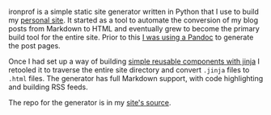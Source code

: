 ironprof is a simple static site generator written in Python that I use to build my [personal site](https://zachmanson.com).  It started as a tool to automate the conversion of my blog posts from Markdown to HTML and eventually grew to become the primary build tool for the entire site.  Prior to this [I was using a Pandoc](https://zachmanson.com/blog/poor-mans-site/) to generate the post pages.

Once I had set up a way of building [simple reusable components with jinja](https://zachmanson.com/blog/jinja-components/) I retooled it to traverse the entire site directory and convert `.jinja` files to `.html` files. The generator has full Markdown support, with code highlighting and building RSS feeds.

The repo for the generator is in my [site's source](https://github.com/pavo-etc/pavo-etc.github.io/).
